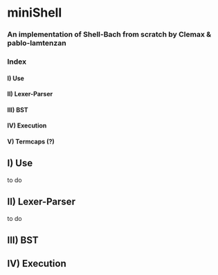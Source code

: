 # miniShell
### An implementation of Shell-Bach from scratch by Clemax & pablo-lamtenzan

### Index
#### I) Use
#### II) Lexer-Parser
#### III) BST
#### IV) Execution
#### V) Termcaps (?)

## I) Use
 to do
 
## II) Lexer-Parser
to do

## III) BST

## IV) Execution

